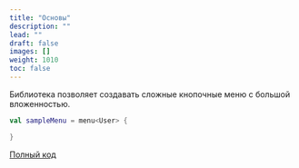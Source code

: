```yaml
---
title: "Основы"
description: ""
lead: ""
draft: false
images: []
weight: 1010
toc: false
---
```


Библиотека позволяет создавать сложные кнопочные меню
с большой вложенностью.

```kotlin
val sampleMenu = menu<User> {

}
```

[Полный код](https://github.com/ithersta/tgbotapi-fsm/tree/main/sample/src/main/kotlin/com/ithersta/tgbotapi/sample/menu)
